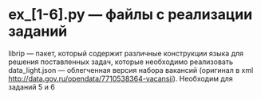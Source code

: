 # ex_[1-6].py — файлы с реализации заданий
librip — пакет, который содержит различные конструкции языка для решения поставленных задач, которые необходимо реализовать
data_light.json — облегченная версия набора вакансий (оригинал в xml http://data.gov.ru/opendata/7710538364-vacansii). Необходим для заданий 5 и 6
